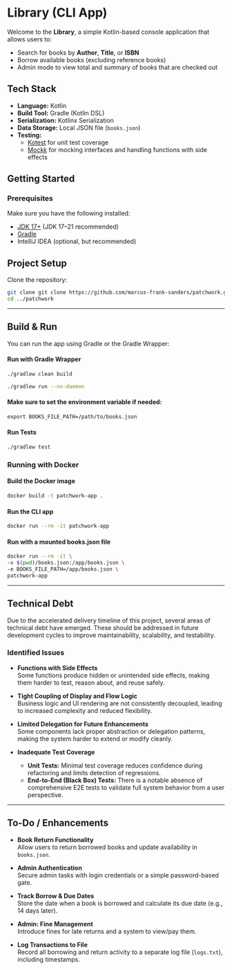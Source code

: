 # Library (CLI App)

Welcome to the **Library**, a simple Kotlin-based console application that allows users to:

- Search for books by **Author**, **Title**, or **ISBN**
- Borrow available books (excluding reference books)
- Admin mode to view total and summary of books that are checked out

## Tech Stack

- **Language:** Kotlin
- **Build Tool:** Gradle (Kotlin DSL)
- **Serialization:** Kotlinx Serialization
- **Data Storage:** Local JSON file (`books.json`)
- **Testing:**
    - [Kotest](https://kotest.io/) for unit test coverage
    - [Mockk](https://mockk.io/) for mocking interfaces and handling functions with side effects

## Getting Started

### Prerequisites

Make sure you have the following installed:

- [JDK 17+](https://adoptium.net/) (JDK 17–21 recommended)
- [Gradle](https://gradle.org/install/)
- IntelliJ IDEA (optional, but recommended)

## Project Setup

Clone the repository:

```bash
git clone git clone https://github.com/marcus-frank-sanders/patchwork.git
cd ../patchwork
```

---

## Build & Run

You can run the app using Gradle or the Gradle Wrapper:

#### Run with Gradle Wrapper

```bash
./gradlew clean build
```
```bash
./gradlew run --no-daemon
```

#### Make sure to set the environment variable if needed:

```dtd
export BOOKS_FILE_PATH=/path/to/books.json
```

#### Run Tests

```bash
./gradlew test
```

### Running with Docker

#### Build the Docker image

```bash
docker build -t patchwork-app .
```

#### Run the CLI app

```bash
docker run --rm -it patchwork-app
```

#### Run with a mounted books.json file

```bash
docker run --rm -it \
-v $(pwd)/books.json:/app/books.json \
-e BOOKS_FILE_PATH=/app/books.json \
patchwork-app
```

---

## Technical Debt

Due to the accelerated delivery timeline of this project, several areas of technical debt have emerged. These should be
addressed in future development cycles to improve maintainability, scalability, and testability.

### Identified Issues

- **Functions with Side Effects**  
  Some functions produce hidden or unintended side effects, making them harder to test, reason about, and reuse safely.

- **Tight Coupling of Display and Flow Logic**  
  Business logic and UI rendering are not consistently decoupled, leading to increased complexity and reduced
  flexibility.

- **Limited Delegation for Future Enhancements**  
  Some components lack proper abstraction or delegation patterns, making the system harder to extend or modify cleanly.

- **Inadequate Test Coverage**
    - **Unit Tests:** Minimal test coverage reduces confidence during refactoring and limits detection of regressions.
    - **End-to-End (Black Box) Tests:** There is a notable absence of comprehensive E2E tests to validate full system
      behavior from a user perspective.

---

## To-Do / Enhancements

- **Book Return Functionality**  
  Allow users to return borrowed books and update availability in `books.json`.

- **Admin Authentication**  
  Secure admin tasks with login credentials or a simple password-based gate.

- **Track Borrow & Due Dates**  
  Store the date when a book is borrowed and calculate its due date (e.g., 14 days later).

- **Admin: Fine Management**  
  Introduce fines for late returns and a system to view/pay them.

- **Log Transactions to File**  
  Record all borrowing and return activity to a separate log file (`logs.txt`), including timestamps.
